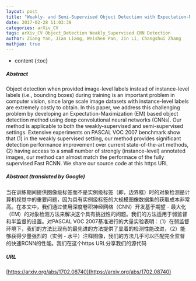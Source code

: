 ```yaml
---
layout: post
title: "Weakly- and Semi-Supervised Object Detection with Expectation-Maximization Algorithm"
date: 2017-02-28 11:03:39
categories: arXiv_CV
tags: arXiv_CV Object_Detection Weakly_Supervised CNN Detection
author: Ziang Yan, Jian Liang, Weishen Pan, Jin Li, Changshui Zhang
mathjax: true
---
```


* content
{:toc}

##### Abstract
Object detection when provided image-level labels instead of instance-level labels (i.e., bounding boxes) during training is an important problem in computer vision, since large scale image datasets with instance-level labels are extremely costly to obtain. In this paper, we address this challenging problem by developing an Expectation-Maximization (EM) based object detection method using deep convolutional neural networks (CNNs). Our method is applicable to both the weakly-supervised and semi-supervised settings. Extensive experiments on PASCAL VOC 2007 benchmark show that (1) in the weakly supervised setting, our method provides significant detection performance improvement over current state-of-the-art methods, (2) having access to a small number of strongly (instance-level) annotated images, our method can almost match the performace of the fully supervised Fast RCNN. We share our source code at this https URL

##### Abstract (translated by Google)
当在训练期间提供图像级标签而不是实例级标签（即，边界框）时的对象检测是计算机视觉中的重要问题，因为具有实例级标签的大规模图像数据集的获取成本非常高。在本文中，我们通过使用深度卷积神经网络（CNN）开发基于期望 - 最大化（EM）的对象检测方法来解决这个具有挑战性的问题。我们的方法适用于弱监督和半监督的设置。对PASCAL VOC 2007基准进行的大量实验表明：（1）在弱监督环境下，我们的方法比现有的最先进的方法提供了显着的检测性能改进，（2）能够获得少量强烈的（实例 - 水平）注释图像，我们的方法几乎可以匹配完全监督的快速RCNN的性能。我们在这个https URL分享我们的源代码

##### URL
[https://arxiv.org/abs/1702.08740](https://arxiv.org/abs/1702.08740)


